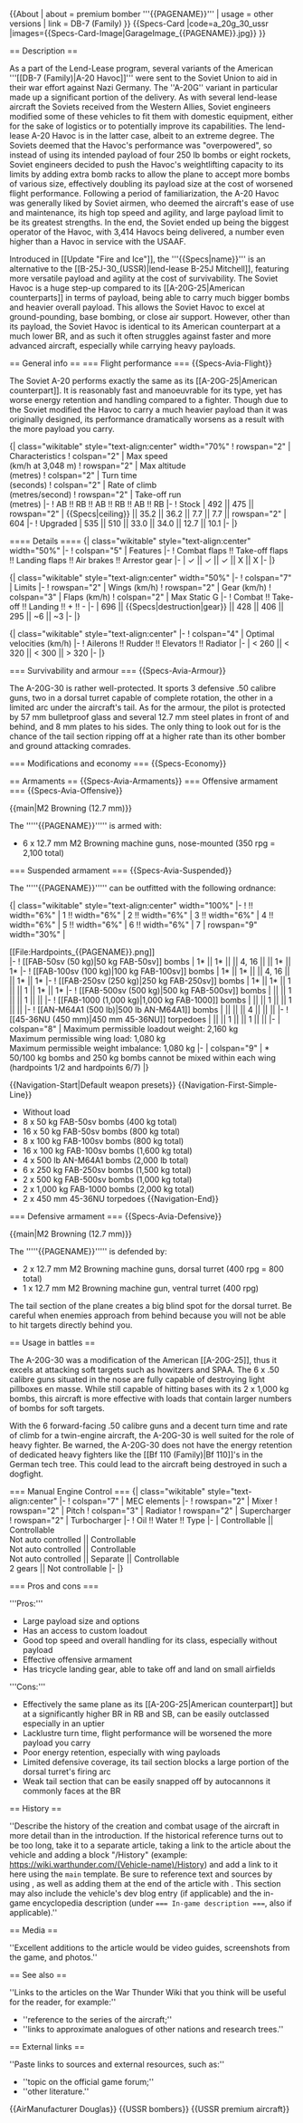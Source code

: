 {{About
| about = premium bomber '''{{PAGENAME}}'''
| usage = other versions
| link = DB-7 (Family)
}}
{{Specs-Card
|code=a_20g_30_ussr
|images={{Specs-Card-Image|GarageImage_{{PAGENAME}}.jpg}}
}}

== Description ==
<!-- ''In the description, the first part should be about the history of and the creation and combat usage of the aircraft, as well as its key features. In the second part, tell the reader about the aircraft in the game. Insert a screenshot of the vehicle, so that if the novice player does not remember the vehicle by name, he will immediately understand what kind of vehicle the article is talking about.'' -->

As a part of the Lend-Lease program, several variants of the American '''[[DB-7 (Family)|A-20 Havoc]]''' were sent to the Soviet Union to aid in their war effort against Nazi Germany. The ''A-20G'' variant in particular made up a significant portion of the delivery. As with several lend-lease aircraft the Soviets received from the Western Allies, Soviet engineers modified some of these vehicles to fit them with domestic equipment, either for the sake of logistics or to potentially improve its capabilities. The lend-lease A-20 Havoc is in the latter case, albeit to an extreme degree. The Soviets deemed that the Havoc's performance was "overpowered", so instead of using its intended payload of four 250 lb bombs or eight rockets, Soviet engineers decided to push the Havoc's weightlifting capacity to its limits by adding extra bomb racks to allow the plane to accept more bombs of various size, effectively doubling its payload size at the cost of worsened flight performance. Following a period of familiarization, the A-20 Havoc was generally liked by Soviet airmen, who deemed the aircraft's ease of use and maintenance, its high top speed and agility, and large payload limit to be its greatest strengths. In the end, the Soviet ended up being the biggest operator of the Havoc, with 3,414 Havocs being delivered, a number even higher than a Havoc in service with the USAAF.

Introduced in [[Update "Fire and Ice"]], the '''{{Specs|name}}''' is an alternative to the [[B-25J-30_(USSR)|lend-lease B-25J Mitchell]], featuring more versatile payload and agility at the cost of survivability. The Soviet Havoc is a huge step-up compared to its [[A-20G-25|American counterparts]] in terms of payload, being able to carry much bigger bombs and heavier overall payload. This allows the Soviet Havoc to excel at ground-pounding, base bombing, or close air support. However, other than its payload, the Soviet Havoc is identical to its American counterpart at a much lower BR, and as such it often struggles against faster and more advanced aircraft, especially while carrying heavy payloads.

== General info ==
=== Flight performance ===
{{Specs-Avia-Flight}}
<!-- ''Describe how the aircraft behaves in the air. Speed, manoeuvrability, acceleration and allowable loads - these are the most important characteristics of the vehicle.'' -->
The Soviet A-20 performs exactly the same as its [[A-20G-25|American counterpart]]. It is reasonably fast and manoeuvrable for its type, yet has worse energy retention and handling compared to a fighter. Though due to the Soviet modified the Havoc to carry a much heavier payload than it was originally designed, its performance dramatically worsens as a result with the more payload you carry.

{| class="wikitable" style="text-align:center" width="70%"
! rowspan="2" | Characteristics
! colspan="2" | Max speed<br>(km/h at 3,048 m)
! rowspan="2" | Max altitude<br>(metres)
! colspan="2" | Turn time<br>(seconds)
! colspan="2" | Rate of climb<br>(metres/second)
! rowspan="2" | Take-off run<br>(metres)
|-
! AB !! RB !! AB !! RB !! AB !! RB
|-
! Stock
| 492 || 475 || rowspan="2" | {{Specs|ceiling}} || 35.2 || 36.2 || 7.7 || 7.7 || rowspan="2" | 604
|-
! Upgraded
| 535 || 510 || 33.0 || 34.0 || 12.7 || 10.1
|-
|}

==== Details ====
{| class="wikitable" style="text-align:center" width="50%"
|-
! colspan="5" | Features
|-
! Combat flaps !! Take-off flaps !! Landing flaps !! Air brakes !! Arrestor gear
|-
| ✓ || ✓ || ✓ || X || X     <!-- ✓ -->
|-
|}

{| class="wikitable" style="text-align:center" width="50%"
|-
! colspan="7" | Limits
|-
! rowspan="2" | Wings (km/h)
! rowspan="2" | Gear (km/h)
! colspan="3" | Flaps (km/h)
! colspan="2" | Max Static G
|-
! Combat !! Take-off !! Landing !! + !! -
|-
| 696 <!-- {{Specs|destruction|body}} --> || {{Specs|destruction|gear}} || 428 || 406 || 295 || ~6 || ~3
|-
|}

{| class="wikitable" style="text-align:center"
|-
! colspan="4" | Optimal velocities (km/h)
|-
! Ailerons !! Rudder !! Elevators !! Radiator
|-
| < 260 || < 320 || < 300 || > 320
|-
|}

=== Survivability and armour ===
{{Specs-Avia-Armour}}
<!-- ''Examine the survivability of the aircraft. Note how vulnerable the structure is and how secure the pilot is, whether the fuel tanks are armoured, etc. Describe the armour, if there is any, and also mention the vulnerability of other critical aircraft systems.'' -->
The A-20G-30 is rather well-protected. It sports 3 defensive .50 calibre guns, two in a dorsal turret capable of complete rotation, the other in a limited arc under the aircraft's tail. As for the armour, the pilot is protected by 57 mm bulletproof glass and several 12.7 mm steel plates in front of and behind, and 8 mm plates to his sides. The only thing to look out for is the chance of the tail section ripping off at a higher rate than its other bomber and ground attacking comrades.

=== Modifications and economy ===
{{Specs-Economy}}

== Armaments ==
{{Specs-Avia-Armaments}}
=== Offensive armament ===
{{Specs-Avia-Offensive}}
<!-- ''Describe the offensive armament of the aircraft, if any. Describe how effective the cannons and machine guns are in a battle, and also what belts or drums are better to use. If there is no offensive weaponry, delete this subsection.'' -->
{{main|M2 Browning (12.7 mm)}}

The '''''{{PAGENAME}}''''' is armed with:

* 6 x 12.7 mm M2 Browning machine guns, nose-mounted (350 rpg = 2,100 total)

=== Suspended armament ===
{{Specs-Avia-Suspended}}
<!-- ''Describe the aircraft's suspended armament: additional cannons under the wings, bombs, rockets and torpedoes. This section is especially important for bombers and attackers. If there is no suspended weaponry remove this subsection.'' -->

The '''''{{PAGENAME}}''''' can be outfitted with the following ordnance:

{| class="wikitable" style="text-align:center" width="100%"
|-
! !! width="6%" | 1 !! width="6%" | 2 !! width="6%" | 3 !! width="6%" | 4 !! width="6%" | 5 !! width="6%" | 6 !! width="6%" | 7
| rowspan="9" width="30%" | <div class="ttx-image">[[File:Hardpoints_{{PAGENAME}}.png]]</div>
|-
! [[FAB-50sv (50 kg)|50 kg FAB-50sv]] bombs
| 1* || 1* || || 4, 16 || || 1* || 1*
|-
! [[FAB-100sv (100 kg)|100 kg FAB-100sv]] bombs
| 1* || 1* || || 4, 16 || || 1* || 1*
|-
! [[FAB-250sv (250 kg)|250 kg FAB-250sv]] bombs
| 1* || 1* || 1 || || 1 || 1* || 1*
|-
! [[FAB-500sv (500 kg)|500 kg FAB-500sv]] bombs
| || || 1 || || 1 || ||
|-
! [[FAB-1000 (1,000 kg)|1,000 kg FAB-1000]] bombs
| || || 1 || || 1 || ||
|-
! [[AN-M64A1 (500 lb)|500 lb AN-M64A1]] bombs
| || || || 4 || || ||
|-
! [[45-36NU (450 mm)|450 mm 45-36NU]] torpedoes
| || || 1 || || 1 || ||
|-
| colspan="8" | Maximum permissible loadout weight: 2,160 kg<br>Maximum permissible wing load: 1,080 kg<br>Maximum permissible weight imbalance: 1,080 kg
|-
| colspan="9" | * 50/100 kg bombs and 250 kg bombs cannot be mixed within each wing (hardpoints 1/2 and hardpoints 6/7)
|}

{{Navigation-Start|Default weapon presets}}
{{Navigation-First-Simple-Line}}
* Without load
* 8 x 50 kg FAB-50sv bombs (400 kg total)
* 16 x 50 kg FAB-50sv bombs (800 kg total)
* 8 x 100 kg FAB-100sv bombs (800 kg total)
* 16 x 100 kg FAB-100sv bombs (1,600 kg total)
* 4 x 500 lb AN-M64A1 bombs (2,000 lb total)
* 6 x 250 kg FAB-250sv bombs (1,500 kg total)
* 2 x 500 kg FAB-500sv bombs (1,000 kg total)
* 2 x 1,000 kg FAB-1000 bombs (2,000 kg total)
* 2 x 450 mm 45-36NU torpedoes
{{Navigation-End}}

=== Defensive armament ===
{{Specs-Avia-Defensive}}
<!-- ''Defensive armament with turret machine guns or cannons, crewed by gunners. Examine the number of gunners and what belts or drums are better to use. If defensive weaponry is not available, remove this subsection.'' -->
{{main|M2 Browning (12.7 mm)}}

The '''''{{PAGENAME}}''''' is defended by:

* 2 x 12.7 mm M2 Browning machine guns, dorsal turret (400 rpg = 800 total)
* 1 x 12.7 mm M2 Browning machine gun, ventral turret (400 rpg)

The tail section of the plane creates a big blind spot for the dorsal turret. Be careful when enemies approach from behind because you will not be able to hit targets directly behind you.

== Usage in battles ==
<!-- ''Describe the tactics of playing in the aircraft, the features of using aircraft in a team and advice on tactics. Refrain from creating a "guide" - do not impose a single point of view, but instead, give the reader food for thought. Examine the most dangerous enemies and give recommendations on fighting them. If necessary, note the specifics of the game in different modes (AB, RB, SB).'' -->
The A-20G-30 was a modification of the American [[A-20G-25]], thus it excels at attacking soft targets such as howitzers and SPAA. The 6 x .50 calibre guns situated in the nose are fully capable of destroying light pillboxes en masse. While still capable of hitting bases with its 2 x 1,000 kg bombs, this aircraft is more effective with loads that contain larger numbers of bombs for soft targets.

With the 6 forward-facing .50 calibre guns and a decent turn time and rate of climb for a twin-engine aircraft, the A-20G-30 is well suited for the role of heavy fighter. Be warned, the A-20G-30 does not have the energy retention of dedicated heavy fighters like the [[Bf 110 (Family)|Bf 110]]'s in the German tech tree. This could lead to the aircraft being destroyed in such a dogfight.

=== Manual Engine Control ===
{| class="wikitable" style="text-align:center"
|-
! colspan="7" | MEC elements
|-
! rowspan="2" | Mixer
! rowspan="2" | Pitch
! colspan="3" | Radiator
! rowspan="2" | Supercharger
! rowspan="2" | Turbocharger
|-
! Oil !! Water !! Type
|-
| Controllable || Controllable<br>Not auto controlled || Controllable<br>Not auto controlled || Controllable<br>Not auto controlled || Separate || Controllable<br>2 gears || Not controllable
|-
|}

=== Pros and cons ===
<!-- ''Summarise and briefly evaluate the vehicle in terms of its characteristics and combat effectiveness. Mark its pros and cons in the bulleted list. Try not to use more than 6 points for each of the characteristics. Avoid using categorical definitions such as "bad", "good" and the like - use substitutions with softer forms such as "inadequate" and "effective".'' -->

'''Pros:'''

* Large payload size and options
* Has an access to custom loadout
* Good top speed and overall handling for its class, especially without payload
* Effective offensive armament
* Has tricycle landing gear, able to take off and land on small airfields

'''Cons:'''

* Effectively the same plane as its [[A-20G-25|American counterpart]] but at a significantly higher BR in RB and SB, can be easily outclassed especially in an uptier
* Lacklustre turn time, flight performance will be worsened the more payload you carry
* Poor energy retention, especially with wing payloads
* Limited defensive coverage, its tail section blocks a large portion of the dorsal turret's firing arc
* Weak tail section that can be easily snapped off by autocannons it commonly faces at the BR

== History ==
<!-- ''Describe the history of the creation and combat usage of the aircraft in more detail than in the introduction. If the historical reference turns out to be too long, take it to a separate article, taking a link to the article about the vehicle and adding a block "/History" (example: <nowiki>https://wiki.warthunder.com/(Vehicle-name)/History</nowiki>) and add a link to it here using the <code>main</code> template. Be sure to reference text and sources by using <code><nowiki><ref></ref></nowiki></code>, as well as adding them at the end of the article with <code><nowiki><references /></nowiki></code>. This section may also include the vehicle's dev blog entry (if applicable) and the in-game encyclopedia description (under <code><nowiki>=== In-game description ===</nowiki></code>, also if applicable).'' -->
''Describe the history of the creation and combat usage of the aircraft in more detail than in the introduction. If the historical reference turns out to be too long, take it to a separate article, taking a link to the article about the vehicle and adding a block "/History" (example: <nowiki>https://wiki.warthunder.com/(Vehicle-name)/History</nowiki>) and add a link to it here using the <code>main</code> template. Be sure to reference text and sources by using <code><nowiki><ref></ref></nowiki></code>, as well as adding them at the end of the article with <code><nowiki><references /></nowiki></code>. This section may also include the vehicle's dev blog entry (if applicable) and the in-game encyclopedia description (under <code><nowiki>=== In-game description ===</nowiki></code>, also if applicable).''

== Media ==
<!-- ''Excellent additions to the article would be video guides, screenshots from the game, and photos.'' -->
''Excellent additions to the article would be video guides, screenshots from the game, and photos.''

== See also ==
<!-- ''Links to the articles on the War Thunder Wiki that you think will be useful for the reader, for example:''
* ''reference to the series of the aircraft;''
* ''links to approximate analogues of other nations and research trees.'' -->
''Links to the articles on the War Thunder Wiki that you think will be useful for the reader, for example:''

* ''reference to the series of the aircraft;''
* ''links to approximate analogues of other nations and research trees.''

== External links ==
<!-- ''Paste links to sources and external resources, such as:''
* ''topic on the official game forum;''
* ''other literature.'' -->
''Paste links to sources and external resources, such as:''

* ''topic on the official game forum;''
* ''other literature.''

{{AirManufacturer Douglas}}
{{USSR bombers}}
{{USSR premium aircraft}}